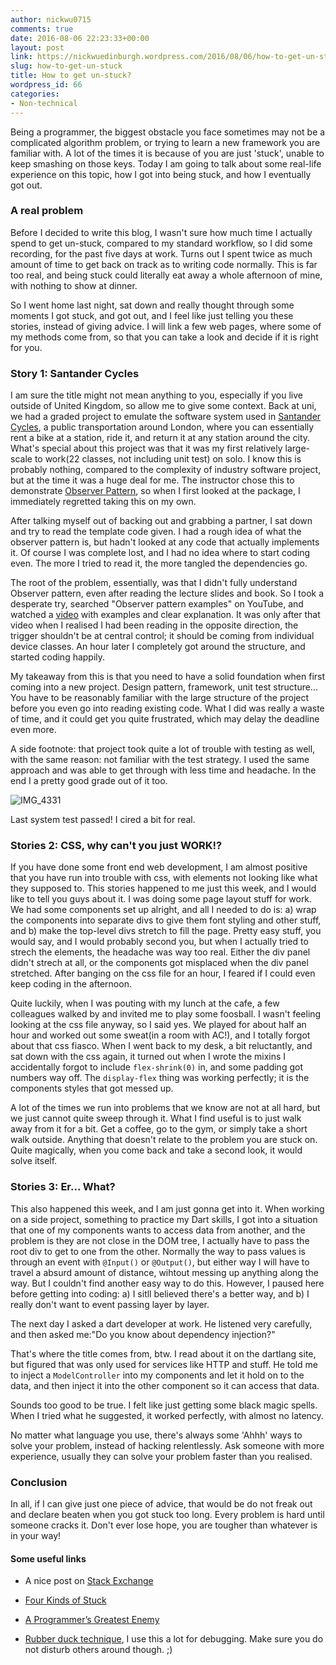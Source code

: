```yaml
---
author: nickwu0715
comments: true
date: 2016-08-06 22:23:33+00:00
layout: post
link: https://nickwuedinburgh.wordpress.com/2016/08/06/how-to-get-un-stuck/
slug: how-to-get-un-stuck
title: How to get un-stuck?
wordpress_id: 66
categories:
- Non-technical
---
```


Being a programmer, the biggest obstacle you face sometimes may not be a complicated algorithm problem, or trying to learn a new framework you are familiar with. A lot of the times it is because of you are just 'stuck', unable to keep smashing on those keys. Today I am going to talk about some real-life experience on this topic, how I got into being stuck, and how I eventually got out.



### A real problem



Before I decided to write this blog, I wasn't sure how much time I actually spend to get un-stuck, compared to my standard workflow, so I did some recording, for the past five days at work. Turns out I spent twice as much amount of time to get back on track as to writing code normally. This is far too real, and being stuck could literally eat away a whole afternoon of mine, with nothing to show at dinner.

So I went home last night, sat down and really thought through some moments I got stuck, and got out, and I feel like just telling you these stories, instead of giving advice. I will link a few web pages, where some of my methods come from, so that you can take a look and decide if it is right for you.



### Story 1: Santander Cycles



I am sure the title might not mean anything to you, especially if you live outside of United Kingdom, so allow me to give some context. Back at uni, we had a graded project to emulate the software system used in [Santander Cycles](https://tfl.gov.uk/modes/cycling/santander-cycles), a public transportation around London, where you can essentially rent a bike at a station, ride it, and return it at any station around the city. What's special about this project was that it was my first relatively large-scale to work(22 classes, not including unit test) on solo. I know this is probably nothing, compared to the complexity of industry software project, but at the time it was a huge deal for me. The instructor chose this to demonstrate [Observer Pattern](https://en.wikipedia.org/wiki/Observer_pattern), so when I first looked at the package, I immediately regretted taking this on my own.

After talking myself out of backing out and grabbing a partner, I sat down and try to read the template code given. I had a rough idea of what the observer pattern is, but hadn't looked at any code that actually implements it. Of course I was complete lost, and I had no idea where to start coding even. The more I tried to read it, the more tangled the dependencies go.

The root of the problem, essentially, was that I didn't fully understand Observer pattern, even after reading the lecture slides and book. So I took a desperate try, searched "Observer pattern examples" on YouTube, and watched a [video](https://www.youtube.com/watch?v=wiQdrH2YpT4) with examples and clear explanation. It was only after that video when I realised I had been reading in the opposite direction, the trigger shouldn't be at central control; it should be coming from individual device classes. An hour later I completely got around the structure, and started coding happily.

My takeaway from this is that you need to have a solid foundation when first coming into a new project. Design pattern, framework, unit test structure... You have to be reasonably familiar with the large structure of the project before you even go into reading existing code. What I did was really a waste of time, and it could get you quite frustrated, which may delay the deadline even more.

A side footnote: that project took quite a lot of trouble with testing as well, with the same reason: not familiar with the test strategy. I used the same approach and was able to get through with less time and headache. In the end I a pretty good grade out of it too.

![IMG_4331](https://nickwuedinburgh.files.wordpress.com/2016/08/img_4331.jpg)



Last system test passed! I cired a bit for real.



### Stories 2: CSS, why can't you just WORK!?



If you have done some front end web development, I am almost positive that you have run into trouble with css, with elements not looking like what they supposed to. This stories happened to me just this week, and I would like to tell you guys about it.
I was doing some page layout stuff for work. We had some components set up alright, and all I needed to do is: a) wrap the components into separate divs to give them font styling and other stuff, and b) make the top-level divs stretch to fill the page. Pretty easy stuff, you would say, and I would probably second you, but when I actually tried to strech the elements, the headache was way too real. Either the div panel didn't strech at all, or the components got misplaced when the div panel stretched. After banging on the css file for an hour, I feared if I could even keep coding in the afternoon.

Quite luckily, when I was pouting with my lunch at the cafe, a few colleagues walked by and invited me to play some foosball. I wasn't feeling looking at the css file anyway, so I said yes. We played for about half an hour and worked out some sweat(in a room with AC!), and I totally forgot about that css fiasco.
When I went back to my desk, a bit reluctantly, and sat down with the css again, it turned out when I wrote the mixins I accidentally forgot to include `flex-shrink(0)` in, and some padding got numbers way off. The `display-flex` thing was working perfectly; it is the components styles that got messed up.

A lot of the times we run into problems that we know are not at all hard, but we just cannot quite sweep through it. What I find useful is to just walk away from it for a bit. Get a coffee, go to the gym, or simply take a short walk outside. Anything that doesn't relate to the problem you are stuck on. Quite magically, when you come back and take a second look, it would solve itself.



### Stories 3: Er... What?



This also happened this week, and I am just gonna get into it. When working on a side project, something to practice my Dart skills, I got into a situation that one of my components wants to access data from another, and the problem is they are not close in the DOM tree, I actually have to pass the root div to get to one from the other. Normally the way to pass values is through an event with `@Input()` or `@Output()`, but either way I will have to travel a absurd amount of distance, wihtout messing up anything along the way. But I couldn't find another easy way to do this. However, I paused here before getting into coding: a) I sitll believed there's a better way, and b) I really don't want to event passing layer by layer.

The next day I asked a dart developer at work. He listened very carefully, and then asked me:"Do you know about dependency injection?"

That's where the title comes from, btw. I read about it on the dartlang site, but figured that was only used for services like HTTP and stuff. He told me to inject a `ModelController` into my components and let it hold on to the data, and then inject it into the other component so it can access that data.

Sounds too good to be true. I felt like just getting some black magic spells. When I tried what he suggested, it worked perfectly, with almost no latency.

No matter what language you use, there's always some 'Ahhh' ways to solve your problem, instead of hacking relentlessly. Ask someone with more experience, usually they can solve your problem faster than you realised.



### Conclusion



In all, if I can give just one piece of advice, that would be do not freak out and declare beaten when you got stuck too long. Every problem is hard until someone cracks it. Don't ever lose hope, you are tougher than whatever is in your way!



#### Some useful links







  * A nice post on [Stack Exchange](http://productivity.stackexchange.com/questions/4827/what-do-you-do-when-you-are-stuck-at-programming-and-you-dont-have-access-to-in)


  * [Four Kinds of Stuck](http://www.jeffwofford.com/?p=838)


  * [A Programmer’s Greatest Enemy](http://www.jeffwofford.com/?p=835)


  * [Rubber duck technique](https://blog.codinghorror.com/rubber-duck-problem-solving/), I use this a lot for debugging. Make sure you do not disturb others around though. ;)


